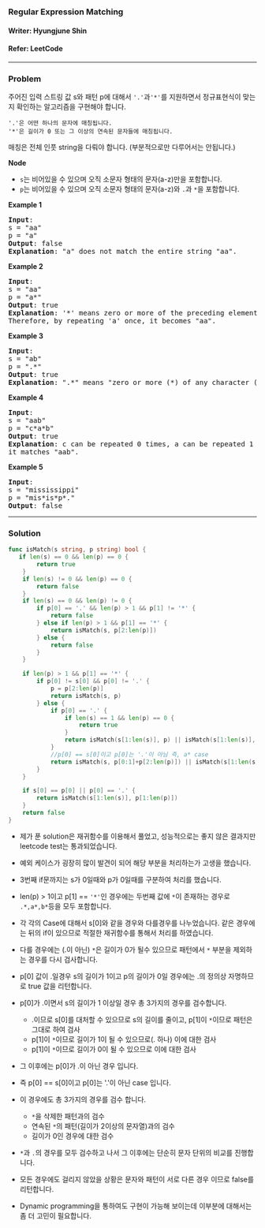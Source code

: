 ### Regular Expression Matching
#### Writer: Hyungjune Shin
#### Refer: LeetCode
* * *
### Problem
주어진 입력 스트링 값 s와 패턴 p에 대해서 ```'.'```과```'*'```를 지원하면서 정규표현식이 맞는지 확인하는 알고리즘을 구현해야 합니다.   

```
'.'은 어떤 하나의 문자에 매칭됩니다.
'*'은 길이가 0 또는 그 이상의 연속된 문자들에 매칭됩니다.
```
매칭은 전체 인풋 string을 다뤄야 합니다. (부분적으로만 다루어서는 안됩니다.)

<b>Node</b>
  - ```s```는 비어있을 수 있으며 오직 소문자 형태의 문자(a-z)만을 포함합니다.
  - ```p```는 비어있을 수 있으며 오직 소문자 형태의 문자(a-z)와 ```.```과 ```*```을 포함합니다.

<b>Example 1</b>
<pre>
<b>Input</b>:
s = "aa"
p = "a"
<b>Output</b>: false
<b>Explanation</b>: "a" does not match the entire string "aa".
</pre>

<b>Example 2</b>
<pre>
<b>Input</b>:
s = "aa"
p = "a*"
<b>Output</b>: true
<b>Explanation</b>: '*' means zero or more of the preceding element, 'a'.
Therefore, by repeating 'a' once, it becomes "aa".
</pre>

<b>Example 3</b>
<pre>
<b>Input</b>:
s = "ab"
p = ".*"
<b>Output</b>: true
<b>Explanation</b>: ".*" means "zero or more (*) of any character (.)".
</pre>

<b>Example 4</b>
<pre>
<b>Input</b>:
s = "aab"
p = "c*a*b"
<b>Output</b>: true
<b>Explanation</b>: c can be repeated 0 times, a can be repeated 1 time. Therefore,
it matches "aab".
</pre>

<b>Example 5</b>
<pre>
<b>Input</b>:
s = "mississippi"
p = "mis*is*p*."
<b>Output</b>: false
</pre>
* * *
### Solution
```go
func isMatch(s string, p string) bool {
   if len(s) == 0 && len(p) == 0 {
		return true
	}
	if len(s) != 0 && len(p) == 0 {
		return false
	}
	if len(s) == 0 && len(p) != 0 {
		if p[0] == '.' && len(p) > 1 && p[1] != '*' {
			return false
		} else if len(p) > 1 && p[1] == '*' {
			return isMatch(s, p[2:len(p)])
		} else {
			return false
		}
	}

	if len(p) > 1 && p[1] == '*' {
		if p[0] != s[0] && p[0] != '.' {
			p = p[2:len(p)]
			return isMatch(s, p)
		} else {
			if p[0] == '.' {
				if len(s) == 1 && len(p) == 0 {
					return true
				}
				return isMatch(s[1:len(s)], p) || isMatch(s[1:len(s)], p[2:len(p)]) || isMatch(s, p[2:len(p)])
			}
			//p[0] == s[0]이고 p[0]는 '.'이 아님 즉, a* case
			return isMatch(s, p[0:1]+p[2:len(p)]) || isMatch(s[1:len(s)], p) || isMatch(s, p[2:len(p)])
		}
	}

	if s[0] == p[0] || p[0] == '.' {
		return isMatch(s[1:len(s)], p[1:len(p)])
	}
	return false
}
```
- 제가 푼 solution은 재귀함수를 이용해서 풀었고, 성능적으로는 좋지 않은 결과지만 leetcode test는 통과되었습니다.
- 예외 케이스가 굉장히 많이 발견이 되어 해당 부분을 처리하는가 고생을 했습니다.
- 3번째 if문까지는 s가 0일때와 p가 0일때를 구분하여 처리를 했습니다.
- len(p) > 1이고 p[1] == ```'*'```인 경우에는 두번째 값에 ```*```이 존재하는 경우로 ```.*,a*,b*```등을 모두 포함합니다.
- 각 각의 Case에 대해서 s[0]와 같을 경우와 다를경우를 나누었습니다. 같은 경우에는 뒤의 if이 있으므로 적절한 재귀함수를 통해서 처리를 하였습니다.
- 다를 경우에는 (.이 아닌) ```*```은 길이가 0가 될수 있으므로 패턴에서 ```*``` 부분을 제외하는 경우를 다시 검사합니다. 
- p[0] 값이 .일경우 s의 길이가 1이고 p의 길이가 0일 경우에는 .의 정의상 자명하므로 true 값을 리턴합니다.
- p[0]가 .이면서 s의 길이가 1 이상일 경우 총 3가지의 경우를 검수합니다. 
  - .이므로 s[0]를 대처할 수 있으므로 s의 길이를 줄이고, p[1]이 ```*```이므로 패턴은 그대로 하여 검사
  - p[1]이 ```*```이므로 길이가 1이 될 수 있으므로(. 하나) 이에 대한 검사
  - p[1]이 ```*```이므로 길이가 0이 될 수 있으므로 이에 대한 검사
- 그 이후에는 p[0]가 .이 아닌 경우 입니다.
- 즉 p[0] == s[0]이고 p[0]는 '.'이 아닌 case 입니다.
- 이 경우에도 총 3가지의 경우를 검수 합니다.
  - ```*```을 삭제한 패턴과의 검수
  - 연속된 ```*```의 패턴(길이가 2이상의 문자열)과의 검수 
  - 길이가 0인 경우에 대한 검수
- ```*```과 ```.```의 경우를 모두 검수하고 나서 그 이후에는 단순히 문자 단위의 비교를 진행합니다.
- 모든 경우에도 걸리지 않았을 상황은 문자와 패턴이 서로 다른 경우 이므로 false를 리턴합니다.

- Dynamic programming을 통하여도 구현이 가능해 보이는데 이부분에 대해서는 좀 더 고민이 필요합니다.

